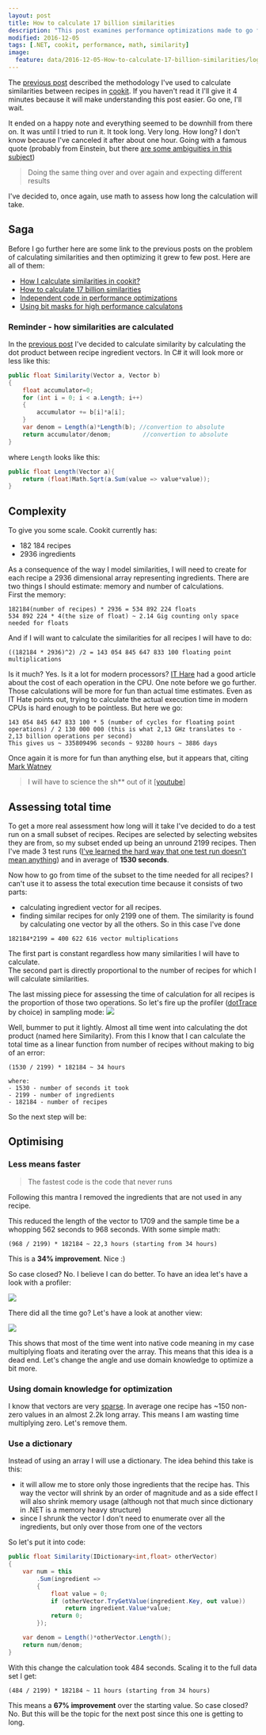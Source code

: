 ```yaml
---
layout: post
title: How to calculate 17 billion similarities
description: "This post examines performance optimizations made to go from 34-hour process to an 11 hour one"
modified: 2016-12-05
tags: [.NET, cookit, performance, math, similarity]
image:
  feature: data/2016-12-05-How-to-calculate-17-billion-similarities/logo.jpg
---
```


The [previous post](/How_I_calculate_similarities_in_cookit/) described the methodology I've used to calculate similarities between recipes in [cookit](http://cookit.pl). If you haven't read it I'll give it 4 minutes because it will make understanding this post easier. Go one, I'll wait.
 
It ended on a happy note and everything seemed to be downhill from there on. It was until I tried to run it. It took long. Very long. How long? I don't know because I've canceled it after about one hour. Going with a famous quote (probably from Einstein, but there [are some ambiguities in this subject](https://www.quora.com/Did-Einstein-really-define-insanity-as-doing-the-same-thing-over-and-over-again-and-expecting-different-results)) 

> Doing the same thing over and over again and expecting different results

I've decided to, once again, use math to assess how long the calculation will take.   
<!--MORE-->

## Saga

Before I go further here are some link to the previous posts on the problem of calculating similarities and then optimizing it grew to few post. Here are all of them:

- [How I calculate similarities in cookit?](/How_I_calculate_similarities_in_cookit)
- [How to calculate 17 billion similarities](/How-to-calculate-17-billion-similarities)
- [Independent code in performance optimizations](/Independent-code-in-performance-optimizations)
- [Using bit masks for high performance calculatons](/Using-bit-operations-for-performance-optimizations)

### Reminder - how similarities are calculated

In the [previous post](/How_I_calculate_similarities_in_cookit/) I've decided to calculate similarity by calculating the dot product between recipe ingredient vectors. In C# it will look more or less like this:
 
```csharp
public float Similarity(Vector a, Vector b)
{
    float accumulator=0;
    for (int i = 0; i < a.Length; i++)
    {
        accumulator += b[i]*a[i];
    }
    var denom = Length(a)*Length(b); //convertion to absolute 
    return accumulator/denom;         //convertion to absolute    
}    
```

where `Length` looks like this:

```csharp
public float Length(Vector a){    
    return (float)Math.Sqrt(a.Sum(value => value*value));
}
```

## Complexity

To give you some scale. Cookit currently has:

- 182 184 recipes 
- 2936 ingredients

As a consequence of the way I model similarities, I will need to create for each recipe a 2936 dimensional array representing ingredients. There are two things I should estimate: memory and number of calculations.  
First the memory:

```console
182184(number of recipes) * 2936 = 534 892 224 floats 
534 892 224 * 4(the size of float) ~ 2.14 Gig counting only space needed for floats
```

And if I will want to calculate the similarities for all recipes I will have to do:

```console
((182184 * 2936)^2) /2 = 143 054 845 647 833 100 floating point multiplications
```

Is it much? Yes. Is it a lot for modern processors? [IT Hare](http://ithare.com/infographics-operation-costs-in-cpu-clock-cycles/) had a good article about the cost of each operation in the CPU. 
One note before we go further. Those calculations will be more for fun than actual time estimates. Even as IT Hate points out, trying to calculate the actual execution time in modern CPUs is hard enough to be pointless. But here we go: 

```
143 054 845 647 833 100 * 5 (number of cycles for floating point operations) / 2 130 000 000 (this is what 2,13 GHz translates to - 2,13 billion operations per second)
This gives us ~ 335809496 seconds ~ 93280 hours ~ 3886 days  
```

Once again it is more for fun than anything else, but it appears that, citing [Mark Watney](https://en.wikipedia.org/wiki/The_Martian_(Weir_novel))
 
> I will have to science the sh** out of it [[youtube](https://www.youtube.com/watch?v=d6lYeTWdYLw)]

## Assessing total time

To get a more real assessment how long will it take I've decided to do a test run on a small subset of recipes. Recipes are selected by selecting websites they are from, so my subset ended up being an unround 2199 recipes. Then I've made 3 test runs ([I've learned the hard way that one test run doesn't mean anything](http://indexoutofrange.com/LocalOptimizationsDontAddUp/)) and in average of **1530 seconds**.

Now how to go from time of the subset to the time needed for all recipes? I can't use it to assess the total execution time because it consists of two parts:

- calculating ingredient vector for all recipes. 
- finding similar recipes for only 2199 one of them. The similarity is found by calculating one vector by all the others. So in this case I've done  

```
182184*2199 = 400 622 616 vector multiplications
```

The first part is constant regardless how many similarities I will have to calculate.<br/>
The second part is directly proportional to the number of recipes for which I will calculate similarities.

The last missing piece for assessing the time of calculation for all recipes is the proportion of those two operations. So let's fire up the profiler ([dotTrace](https://www.jetbrains.com/profiler/) by choice) in sampling mode:
![](/data/2016-12-05-How-to-calculate-17-billion-similarities/Profiler01.png)

Well, bummer to put it lightly. Almost all time went into calculating the dot product (named here Similarity). From this I know that I can calculate the total time as a linear function from number of recipes without making to big of an error:

```    
(1530 / 2199) * 182184 ~ 34 hours

where:
- 1530 - number of seconds it took
- 2199 - number of ingredients
- 182184 - number of recipes 
```


So the next step will be:
 
## Optimising

### Less means faster
 
> The fastest code is the code that never runs

Following this mantra I removed the ingredients that are not used in any recipe. 

This reduced the length of the vector to 1709 and the sample time be a whopping 562 seconds to 968 seconds.
With some simple math:

```console    
(968 / 2199) * 182184 ~ 22,3 hours (starting from 34 hours)
```

This is a **34% improvement**. Nice :)

So case closed? No. I believe I can do better. To have an idea let's have a look with a profiler:

![](/data/2016-12-05-How-to-calculate-17-billion-similarities/Profiler02.png)

There did all the time go? Let's have a look at another view:

![](/data/2016-12-05-How-to-calculate-17-billion-similarities/Profiler03.png)

This shows that most of the time went into native code meaning in my case multiplying floats and iterating over the array. This means that this idea is a dead end. Let's change the angle and use domain knowledge to optimize a bit more.

### Using domain knowledge for optimization

I know that vectors are very [sparse](https://en.wikipedia.org/wiki/Sparse_array). In average one recipe has ~150 non-zero values in an almost 2.2k long array. This means I am wasting time multiplying zero. Let's remove them.

### Use a dictionary

Instead of using an array I will use a dictionary. The idea behind this take is this:

- it will allow me to store only those ingredients that the recipe has. This way the vector will shrink by an order of magnitude and as a side effect I will also shrink memory usage (although not that much since dictionary in .NET is a memory heavy structure)
- since I shrunk the vector I don't need to enumerate over all the ingredients, but only over those from one of the vectors
     
So let's put it into code:

```csharp
public float Similarity(IDictionary<int,float> otherVector)
{
    var num = this
        .Sum(ingredient =>
        {
            float value = 0;
            if (otherVector.TryGetValue(ingredient.Key, out value))
                return ingredient.Value*value;
            return 0;
        });

    var denom = Length()*otherVector.Length();
    return num/denom;
}
```
With this change the calculation took 484 seconds. Scaling it to the full data set I get:

```console    
(484 / 2199) * 182184 ~ 11 hours (starting from 34 hours)
```

This means a **67% improvement** over the starting value. So case closed? No. But this will be the topic for the next post since this one is getting to long.